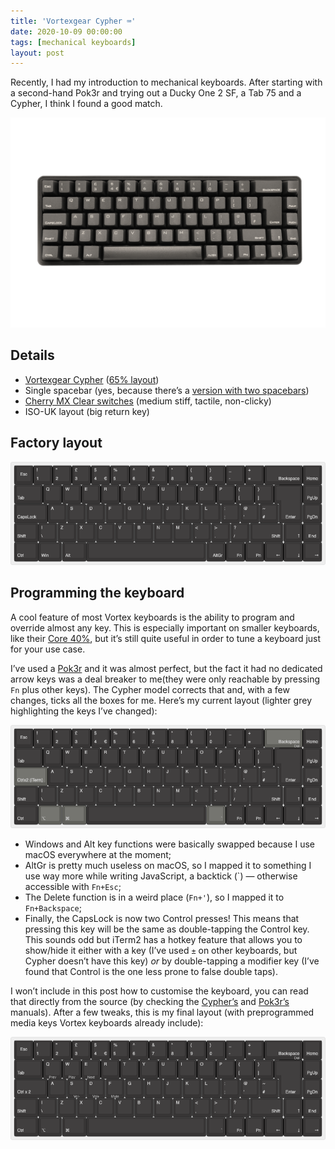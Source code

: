 ```yaml
---
title: 'Vortexgear Cypher ⌨️'
date: 2020-10-09 00:00:00
tags: [mechanical keyboards]
layout: post
---
```


Recently, I had my introduction to mechanical keyboards. After starting with a second-hand Pok3r and trying out a Ducky One 2 SF, a Tab 75 and a Cypher, I think I found a good match.

![Vortexgear Cypher](/images/posts/2020-10-09-vortex-cypher-single-spacebar.png)


## Details
- [Vortexgear Cypher](http://vortexgear.tw/vortex2_2.asp?kind=47&kind2=227&kind3=453&kind4=1058) ([65% layout](https://drop.com/talk/947/physical-keyboard-layouts-explained-in-detail))
- Single spacebar (yes, because there’s a [version with two spacebars](http://vortexgear.tw/vortex2_2.asp?kind=47&kind2=227&kind3=454&kind4=1066))
- [Cherry MX Clear switches](https://deskthority.net/wiki/Cherry_MX_Clear) (medium stiff, tactile, non-clicky)
- ISO-UK layout (big return key)


## Factory layout
[![Default layout from factory](/images/posts/2020-10-09-cypher-layout-factory.png)][default]


## Programming the keyboard
A cool feature of most Vortex keyboards is the ability to program and override almost any key. This is especially important on smaller keyboards, like their [Core 40%](https://mechboards.co.uk/shop/keyboards/vortex-core-40-keyboard/), but it’s still quite useful in order to tune a keyboard just for your use case.

I’ve used a [Pok3r](https://mechboards.co.uk/shop/keyboards/vortex-pok3r-60-keyboard) and it was almost perfect, but the fact it had no dedicated arrow keys was a deal breaker to me(they were only reachable by pressing `Fn` plus other keys). The Cypher model corrects that and, with a few changes, ticks all the boxes for me. Here’s my current layout (lighter grey highlighting the keys I’ve changed):

[![Customised layout](/images/posts/2020-10-09-cypher-layout-custom.png)][custom]

- Windows and Alt key functions were basically swapped because I use macOS everywhere at the moment;
- AltGr is pretty much useless on macOS, so I mapped it to something I use way more while writing JavaScript, a backtick (\`) — otherwise accessible with `Fn+Esc`;
- The Delete function is in a weird place (`Fn+'`), so I mapped it to `Fn+Backspace`;
- Finally, the CapsLock is now two Control presses! This means that pressing this key will be the same as double-tapping the Control key. This sounds odd but iTerm2 has a hotkey feature that allows you to show/hide it either with a key (I’ve used `±` on other keyboards, but Cypher doesn’t have this key) _or_ by double-tapping a modifier key (I’ve found that Control is the one less prone to false double taps).


I won’t include in this post how to customise the keyboard, you can read that directly from the source (by checking the [Cypher’s][cypher] and [Pok3r’s][pok3r] manuals). After a few tweaks, this is my final layout (with preprogrammed media keys Vortex keyboards already include):

[![Final layout with media keys](/images/posts/2020-10-09-cypher-layout-final.png)][final]


[default]: http://www.keyboard-layout-editor.com/##@@_c=%23373535&t=%23a8a8a8&a:7%3B&=Esc&_a:4%3B&=!%0A1&=%22%0A2&=%C2%A3%0A3&=$%0A4%0A%0A%E2%82%AC&=%25%0A5&=%5E%0A6&=%2F&%0A7&=*%0A8&=(%0A9&=)%0A0&=%2F_%0A-&=+%0A%2F=&_w:2%3B&=%0A%0A%0ABackspace&_a:5%3B&=%0AHome%3B&@_a:4&w:1.5%3B&=%0ATab&=Q&=W&=E&=R&=T&=Y&=U&=I&=O&=P&=%7B%0A%5B&=%7D%0A%5D&_x:0.25&a:5&w:1.25&h:2&w2:1.5&h2:1&x2:-0.25%3B&=%0AEnter&=%0APgUp%3B&@_a:4&w:1.75%3B&=%0ACapsLock&=A&=S&=D&=F&=G&=H&=J&=K&=L&=%2F:%0A%2F%3B&=%2F@%0A'&=~%0A%23&_x:1.25&a:5%3B&=%0APgDn%3B&@_a:4&w:1.25%3B&=%0AShift&=%7C%0A%5C&=Z&=X&=C&=V&=B&=N&=M&=%3C%0A,&=%3E%0A.&=%3F%0A%2F%2F&_w:1.75%3B&=%0A%0A%0AShift&=%0A%0A%0A%E2%86%91&_a:5%3B&=%0AEnd%3B&@_a:4&w:1.25%3B&=%0ACtrl&_w:1.25%3B&=%0AWin&_w:1.25%3B&=%0AAlt&_a:7&w:6.25%3B&=&_a:4%3B&=%0A%0A%0AAltGr&=%0A%0A%0AFn&=%0A%0A%0APn&=%0A%0A%0A%E2%86%90&=%0A%0A%0A%E2%86%93&=%0A%0A%0A%E2%86%92
[custom]: http://www.keyboard-layout-editor.com/##@@_c=%23373535&t=%23a8a8a8&a:7%3B&=Esc&_a:4%3B&=!%0A1&=%22%0A2&=%C2%A3%0A3&=$%0A4%0A%0A%E2%82%AC&=%25%0A5&=%5E%0A6&=%2F&%0A7&=*%0A8&=(%0A9&=)%0A0&=%2F_%0A-&=+%0A%2F=&_c=%2360605b&a:0&w:2%3B&=%0A%0A%0ABackspace%0A%0ADel&_c=%23373535&a:5%3B&=%0AHome%3B&@_a:4&w:1.5%3B&=%0ATab&=Q&=W&=E&=R&=T&=Y&=U&=I&=O&=P&=%7B%0A%5B&=%7D%0A%5D&_x:0.25&a:5&w:1.25&h:2&w2:1.5&h2:1&x2:-0.25%3B&=%0AEnter&=%0APgUp%3B&@_c=%2360605b&a:4&w:1.75%3B&=%0ACtrlx2%20(iTerm)&_c=%23373535%3B&=A&=S&=D&=F&=G&=H&=J&=K&=L&=%2F:%0A%2F%3B&=%2F@%0A'&=~%0A%23&_x:1.25&a:5%3B&=%0APgDn%3B&@_a:4&w:1.25%3B&=%0AShift&=%7C%0A%5C&=Z&=X&=C&=V&=B&=N&=M&=%3C%0A,&=%3E%0A.&=%3F%0A%2F%2F&_w:1.75%3B&=%0A%0A%0AShift&=%0A%0A%0A%E2%86%91&_a:5%3B&=%0AEnd%3B&@_a:4&w:1.25%3B&=%0ACtrl&_c=%2360605b&w:1.25%3B&=%0A%E2%8C%A5&_w:1.25%3B&=%0A%E2%8C%98&_c=%23373535&a:7&w:6.25%3B&=&_c=%2360605b&a:4%3B&=%0A%0A%0A%60&_c=%23373535%3B&=%0A%0A%0AFn&=%0A%0A%0APn&=%0A%0A%0A%E2%86%90&=%0A%0A%0A%E2%86%93&=%0A%0A%0A%E2%86%92
[final]: http://www.keyboard-layout-editor.com/##@@_c=%23373535&t=%23a8a8a8&a:7%3B&=Esc&_a:4%3B&=!%0A1&=%22%0A2&=%C2%A3%0A3&=$%0A4%0A%0A%E2%82%AC&=%25%0A5&=%5E%0A6&=%2F&%0A7&=*%0A8&=(%0A9&=)%0A0&=%2F_%0A-&=+%0A%2F=&_a:0&w:2%3B&=%0A%0A%0ABackspace%0A%0ADel&_a:5%3B&=%0AHome%3B&@_a:4&w:1.5%3B&=%0ATab&=Q%0A%0A%0A%0APrev&=W%0A%0A%0A%0APlay&=E%0A%0A%0A%0ANext&=R&=T&=Y&=U&=I&=O&=P&=%7B%0A%5B&=%7D%0A%5D&_x:0.25&a:5&w:1.25&h:2&w2:1.5&h2:1&x2:-0.25%3B&=%0AEnter&=%0APgUp%3B&@_a:4&w:1.75%3B&=%0ACtrl%20x%202&=A&=S%0A%0A%0A%0AVol-&=D%0A%0A%0A%0AVol+&=F%0A%0A%0A%0AMute&=G&=H&=J&=K&=L&=%2F:%0A%2F%3B&=%2F@%0A'&=~%0A%23&_x:1.25&a:5%3B&=%0APgDn%3B&@_a:4&w:1.25%3B&=%0AShift&=%7C%0A%5C&=Z&=X&=C&=V&=B&=N&=M&=%3C%0A,&=%3E%0A.&=%3F%0A%2F%2F&_w:1.75%3B&=%0A%0A%0AShift&=%0A%0A%0A%E2%86%91&_a:5%3B&=%0AEnd%3B&@_a:4&w:1.25%3B&=%0ACtrl&_w:1.25%3B&=%0A%E2%8C%A5&_w:1.25%3B&=%0A%E2%8C%98&_a:7&w:6.25%3B&=&_a:4%3B&=%0A%0A%0A%60&=%0A%0A%0AFn&=%0A%0A%0APn&=%0A%0A%0A%E2%86%90&=%0A%0A%0A%E2%86%93&=%0A%0A%0A%E2%86%92
[cypher]: https://duckduckgo.com/?q=vortex+cypher+manual
[pok3r]: https://duckduckgo.com/?q=vortex+pok3r+manual
